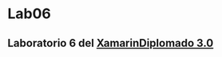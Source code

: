 # Lab06

## Laboratorio 6 del [XamarinDiplomado 3.0](https://ticapacitacion.com/course/xamarinen/content.htm)
